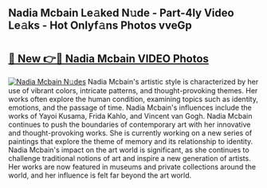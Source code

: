 ## Nadia Mcbain Le𝚊ked N𝚞de - Part-4ly Video Le𝚊ks - Hot Onlyf𝚊ns Photos vveGp

# <h2><a href="http://ac50748.deff.icu/?id=Nadia+Mcbain">🔗 New 👉🔴 Nadia Mcbain VIDEO Photos</a></h2>

[![Nadia Mcbain N𝚞des](https://i.imgur.com/rIISA9y.gif)](http://ac50748.deff.icu/?id=Nadia+Mcbain)
Nadia Mcbain's artistic style is characterized by her use of vibrant colors, intricate patterns, and thought-provoking themes. Her works often explore the human condition, examining topics such as identity, emotions, and the passage of time. Nadia Mcbain's influences include the works of Yayoi Kusama, Frida Kahlo, and Vincent van Gogh. Nadia Mcbain continues to push the boundaries of contemporary art with her innovative and thought-provoking works. She is currently working on a new series of paintings that explore the theme of memory and its relationship to identity. Nadia Mcbain's impact on the art world is significant, as she continues to challenge traditional notions of art and inspire a new generation of artists. Her works are now featured in museums and private collections around the world, and her influence is felt far beyond the art world.
